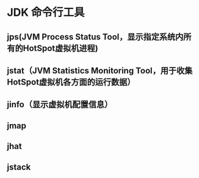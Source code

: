 # JDK 命令行工具

## jps(JVM Process Status Tool，显示指定系统内所有的HotSpot虚拟机进程)
## jstat（JVM Statistics Monitoring Tool，用于收集HotSpot虚拟机各方面的运行数据）
## jinfo（显示虚拟机配置信息）
## jmap
## jhat
## jstack 
